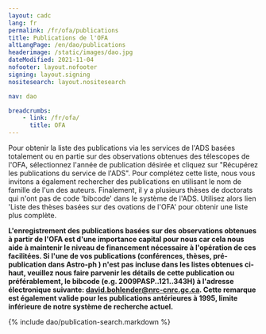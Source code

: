 ```yaml
---
layout: cadc
lang: fr
permalink: /fr/ofa/publications
title: Publications de l'OFA
altLangPage: /en/dao/publications
headerimage: /static/images/dao.jpg
dateModified: 2021-11-04
nofooter: layout.nofooter
signing: layout.signing
nositesearch: layout.nositesearch

nav: dao

breadcrumbs:
    - link: /fr/ofa/
      title: OFA
---
```

             
<p>Pour obtenir la liste des publications via les services de l'ADS 
    bas&eacute;es totalement ou en partie sur des observations obtenues des t&eacute;lescopes
    de l'OFA, s&eacute;lectionnez l'ann&eacute;e de publication d&eacute;sir&eacute;e et cliquez sur
    "R&eacute;cup&eacute;rez les publications du service de l'ADS". Pour compl&eacute;tez cette 
    liste, nous vous invitons a &eacute;galement rechercher des publications en 
    utilisant le nom de famille de l'un des auteurs. Finalement, il y a 
    plusieurs thèses de doctorats qui n'ont pas de code ‘bibcode' dans le 
    système de l'ADS. Utilisez alors lien 'Liste des thèses bas&eacute;es sur des 
    ovations de l'OFA' pour obtenir une liste plus complète.</p>
<p><strong>L'enregistrement des publications bas&eacute;es sur des observations 
    obtenues &agrave; partir de l'OFA est d'une importance capital pour nous car cela 
    nous aide &agrave; maintenir le niveau de financement n&eacute;cessaire &agrave; l'op&eacute;ration de 
    ces facilit&eacute;es. Si l'une de vos publications (conf&eacute;rences, thèses, 
    pr&eacute;-publication dans Astro-ph ) n'est pas incluse dans les listes obtenues 
    ci-haut, veuillez nous faire parvenir les d&eacute;tails de cette publication ou 
    pr&eacute;f&eacute;rablement, le bibcode (e.g. 2009PASP..121..343H) &agrave; l'adresse 
    &eacute;lectronique suivante: 
    <a href="mailto:david.bohlender@nrc-cnrc.gc.ca?subject=DAO Publications" class="ui-link">david.bohlender@nrc-cnrc.gc.ca</a>. 
    Cette remarque est &eacute;galement valide pour les publications ant&eacute;rieures &agrave; 
    1995, limite inf&eacute;rieure de notre système de recherche actuel.  </strong>
</p>

{% include dao/publication-search.markdown %}
